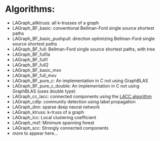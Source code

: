 # Algorithms: 

* LAGraph_allktruss: all k-trusses of a graph
* LAGraph_BF_basic: conventional Bellman-Ford single source shortest paths
* LAGraph_BF_basic_pushpull: direction optimizing Bellman-Ford single source shortest paths
* LAGraph_BF_full: Bellman-Ford single source shortest paths, with tree
* LAGraph_BF_full1a
* LAGraph_BF_full1
* LAGraph_BF_full2
* LAGraph_BF_basic_mxv
* LAGraph_BF_full_mxv
* LAGraph_BF_pure_c:        An implementation in C not using GraphBLAS
* LAGraph_BF_pure_c_double: An implementation in C not using GraphBLAS (uses double type)
* LAGraph_cc_lacc: connected components using the [LACC algorithm](https://people.eecs.berkeley.edu/~aydin/LACC.pdf)
* LAGraph_cdlp: community detection using label propagation
* LAGraph_dnn: sparse deep neural network
* LAGraph_ktruss: k-truss of a graph
* LAGraph_lcc: Local clustering coefficient
* LAGraph_msf: Minimum spanning forest
* LAGraph_scc: Strongly connected components
* more to appear here...
